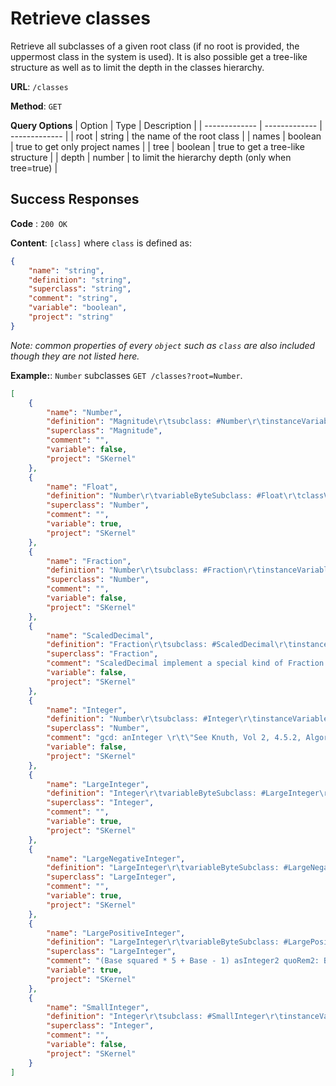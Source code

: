 # Retrieve classes
Retrieve all subclasses of a given root class (if no root is provided, the uppermost class in the system is used).
It is also possible get a tree-like structure as well as to limit the depth in the classes hierarchy.

**URL**: `/classes`

**Method**: `GET`

**Query Options**
| Option | Type | Description |
| ------------- | ------------- | ------------- |
| root | string | the name of the root class |
| names | boolean | true to get only project names |
| tree | boolean | true to get a tree-like structure |
| depth | number | to limit the hierarchy depth (only when tree=true) |

## Success Responses

**Code** : `200 OK`

**Content**: `[class]` where `class` is defined as:
```json
{
    "name": "string",
    "definition": "string",
    "superclass": "string",
    "comment": "string",
    "variable": "boolean",
    "project": "string"
}
```
_Note: common properties of every `object` such as `class` are also included though they are not listed here._

**Example:**: `Number` subclasses `GET /classes?root=Number`.
```json
[
    {
        "name": "Number",
        "definition": "Magnitude\r\tsubclass: #Number\r\tinstanceVariableNames: ''\r\tclassVariableNames: ''\r\tpoolDictionaries: ''",
        "superclass": "Magnitude",
        "comment": "",
        "variable": false,
        "project": "SKernel"
    },
    {
        "name": "Float",
        "definition": "Number\r\tvariableByteSubclass: #Float\r\tclassVariableNames: 'E Infinity MinusInfinity Pi RadiansPerDegree Status'\r\tpoolDictionaries: ''",
        "superclass": "Number",
        "comment": "",
        "variable": true,
        "project": "SKernel"
    },
    {
        "name": "Fraction",
        "definition": "Number\r\tsubclass: #Fraction\r\tinstanceVariableNames: 'numerator denominator'\r\tclassVariableNames: ''\r\tpoolDictionaries: ''",
        "superclass": "Number",
        "comment": "",
        "variable": false,
        "project": "SKernel"
    },
    {
        "name": "ScaledDecimal",
        "definition": "Fraction\r\tsubclass: #ScaledDecimal\r\tinstanceVariableNames: 'scale'\r\tclassVariableNames: ''\r\tpoolDictionaries: ''",
        "superclass": "Fraction",
        "comment": "ScaledDecimal implement a special kind of Fraction that prints in decimal notation.\rIt uses a limited number of digits (scale) after the decimal separation dot and round the result.\rNote that a ScaledDecimal does not printOn: exactly, however it will storeOn: exactly because the full precision fraction is kept in memory.\r\rThis is mostly usefull with denominators being powers of 10.",
        "variable": false,
        "project": "SKernel"
    },
    {
        "name": "Integer",
        "definition": "Number\r\tsubclass: #Integer\r\tinstanceVariableNames: ''\r\tclassVariableNames: ''\r\tpoolDictionaries: ''",
        "superclass": "Number",
        "comment": "gcd: anInteger \r\t\"See Knuth, Vol 2, 4.5.2, Algorithm L\"\r\t\"Initialize\"\r\t| higher u v k uHat vHat a b c d vPrime vPrimePrime q t |\r\thigher := SmallInteger maxVal highBit.\r\tu := self abs max: (v := anInteger abs).\r\tv := self abs min: v.\r\t[v class == SmallInteger]\r\t\twhileFalse: [(uHat := u bitShift: (k := higher - u highBit)) class == SmallInteger\r\t\t\t\tifFalse: [k := k - 1.\r\t\t\t\t\tuHat := uHat bitShift: -1].\r\t\t\tvHat := v bitShift: k.\r\t\t\ta := 1.\r\t\t\tb := 0.\r\t\t\tc := 0.\r\t\t\td := 1.\r\t\t\t\"Test quotient\"\r\t\t\t[(vPrime := vHat + d) ~= 0\r\t\t\t\tand: [(vPrimePrime := vHat + c) ~= 0\r\t\t\t\t\t\tand: [(q := uHat + a // vPrimePrime) = (uHat + b // vPrime)]]]\r\t\t\t\twhileTrue: [\"Emulate Euclid\"\r\t\t\t\t\tc := a - (q * (a := c)).\r\t\t\t\t\t\"Emulate Euclid\"\r\t\t\t\t\td := b - (q * (b := d)).\r\t\t\t\t\tvHat := uHat - (q * (uHat := vHat))].\r\t\t\t\"Multiprecision step\"\r\t\t\tb = 0\r\t\t\t\tifTrue: [v := u rem: (u := v)]\r\t\t\t\tifFalse: [t := u * a + (v * b).\r\t\t\t\t\tv := u * c + (v * d).\r\t\t\t\t\tu := t]].\r\t^ v gcd: u",
        "variable": false,
        "project": "SKernel"
    },
    {
        "name": "LargeInteger",
        "definition": "Integer\r\tvariableByteSubclass: #LargeInteger\r\tclassVariableNames: 'Base Bits DigitLength'\r\tpoolDictionaries: ''",
        "superclass": "Integer",
        "comment": "",
        "variable": true,
        "project": "SKernel"
    },
    {
        "name": "LargeNegativeInteger",
        "definition": "LargeInteger\r\tvariableByteSubclass: #LargeNegativeInteger\r\tclassVariableNames: 'LeftLimit'\r\tpoolDictionaries: ''",
        "superclass": "LargeInteger",
        "comment": "",
        "variable": true,
        "project": "SKernel"
    },
    {
        "name": "LargePositiveInteger",
        "definition": "LargeInteger\r\tvariableByteSubclass: #LargePositiveInteger\r\tclassVariableNames: ''\r\tpoolDictionaries: ''",
        "superclass": "LargeInteger",
        "comment": "(Base squared * 5 + Base - 1) asInteger2 quoRem2: Base.\r(Base squared * 5 + Base - 1) asInteger2 quoRem: Base.\r",
        "variable": true,
        "project": "SKernel"
    },
    {
        "name": "SmallInteger",
        "definition": "Integer\r\tsubclass: #SmallInteger\r\tinstanceVariableNames: ''\r\tclassVariableNames: 'Maximum Minimum'\r\tpoolDictionaries: ''",
        "superclass": "Integer",
        "comment": "",
        "variable": false,
        "project": "SKernel"
    }
]
```